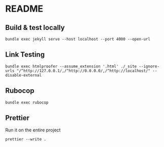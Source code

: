 # README

## Build & test locally

``` bundle exec jekyll serve --host localhost --port 4000 --open-url ```

## Link Testing

``` bundle exec htmlproofer --assume_extension '.html' ./_site --ignore-urls "/^http://127.0.0.1/,/^http://0.0.0.0/,/^http://localhost/" --disable-external ```

## Rubocop

``` bundle exec rubocop ```

## Prettier

Run it on the entire project

``` prettier --write . ```

